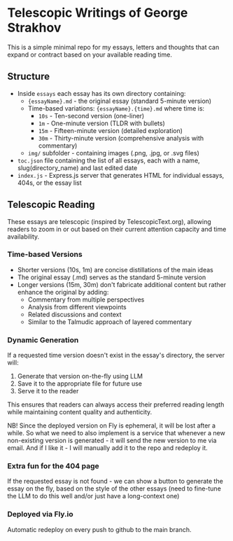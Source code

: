 # Telescopic Writings of George Strakhov

This is a simple minimal repo for my essays, letters and thoughts that can expand or contract based on your available reading time.

## Structure

- Inside `essays` each essay has its own directory containing:
  - `{essayName}.md` - the original essay (standard 5-minute version)
  - Time-based variations: `{essayName}.{time}.md` where time is:
    - `10s` - Ten-second version (one-liner)
    - `1m` - One-minute version (TLDR with bullets)
    - `15m` - Fifteen-minute version (detailed exploration)
    - `30m` - Thirty-minute version (comprehensive analysis with commentary)
  - `img/` subfolder - containing images (.png, .jpg, or .svg files)
- `toc.json` file containing the list of all essays, each with a name, slug(directory_name) and last edited date
- `index.js` - Express.js server that generates HTML for individual essays, 404s, or the essay list

## Telescopic Reading

These essays are telescopic (inspired by TelescopicText.org), allowing readers to zoom in or out based on their current attention capacity and time availability.

### Time-based Versions

- Shorter versions (10s, 1m) are concise distillations of the main ideas
- The original essay (.md) serves as the standard 5-minute version
- Longer versions (15m, 30m) don't fabricate additional content but rather enhance the original by adding:
  - Commentary from multiple perspectives
  - Analysis from different viewpoints
  - Related discussions and context
  - Similar to the Talmudic approach of layered commentary

### Dynamic Generation

If a requested time version doesn't exist in the essay's directory, the server will:
1. Generate that version on-the-fly using LLM
2. Save it to the appropriate file for future use
3. Serve it to the reader

This ensures that readers can always access their preferred reading length while maintaining content quality and authenticity.

NB! Since the deployed version on Fly is ephemeral, it will be lost after a while. So what we need to also implement is a service that whenever a new non-existing version is generated - it will send the new version to me via email. And if I like it - I will manually add it to the repo and redeploy it.

### Extra fun for the 404 page

If the requested essay is not found - we can show a button to generate the essay on the fly, based on the style of the other essays
(need to fine-tune the LLM to do this well and/or just have a long-context one)

### Deployed via Fly.io

Automatic redeploy on every push to github to the main branch.